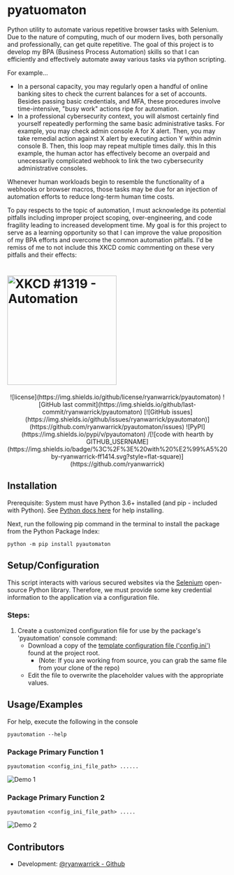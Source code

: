 <!--
# <img alt="pyautomation logo" src="https://github.com/ryanwarrick/pyautomaton/blob/master/docs/images/pyautomaton.png?raw=true" height="100">
-->
    
# pyatuomaton

Python utility to automate various repetitive browser tasks with Selenium. Due to the nature of computing, much of our modern lives, both personally and professionally, can get quite repetitive. The goal of this project is to develop my BPA (Business Process Automation) skills so that I can efficiently and effectively automate away various tasks via python scripting.

For example...
* In a personal capacity, you may regularly open a handful of online banking sites to check the current balances for a set of accounts. Besides passing basic credentials, and MFA, these procedures involve time-intensive, "busy work" actions ripe for automation.
* In a professional cybersecurity context, you will alsmost certainly find yourself repeatedly performing the same basic administrative tasks. For example, you may check admin console A for X alert. Then, you may take remedial action against X alert by executing action Y within admin console B. Then, this loop may repeat multiple times daily. this In this example, the human actor has effectively become an overpaid and unecessarily complicated webhook to link the two cybersecurity administrative consoles.

Whenever human workloads begin to resemble the functionality of a webhooks or browser macros, those tasks may be due for an injection of automation efforts to reduce long-term human time costs.

To pay respects to the topic of automation, I must acknowledge its potential pitfalls including improper project scoping, over-engineering, and code fragility leading to increased development time. My goal is for this project to serve as a learning opportunity so that I can improve the value proposition of my BPA efforts and overcome the common automation pitfalls. I'd be  remiss of me to not include this XKCD comic commenting on these very pitfalls and their effects:
# <img alt="XKCD #1319 - Automation" src="https://imgs.xkcd.com/comics/automation.png" height="250">


<div align="center">
    ![license](https://img.shields.io/github/license/ryanwarrick/pyautomaton)
    ![GitHub last commit](https://img.shields.io/github/last-commit/ryanwarrick/pyautomaton)
    [![GitHub issues](https://img.shields.io/github/issues/ryanwarrick/pyautomaton)](https://github.com/ryanwarrick/pyautomaton/issues)
    ![PyPI](https://img.shields.io/pypi/v/pyautomaton)
    /[![code with hearth by GITHUB_USERNAME](https://img.shields.io/badge/%3C%2F%3E%20with%20%E2%99%A5%20by-ryanwarrick-ff1414.svg?style=flat-square)](https://github.com/ryanwarrick)
</div>
  
## Installation

Prerequisite: System must have Python 3.6+ installed (and pip - included with Python). See [Python docs here](https://wiki.python.org/moin/BeginnersGuide/Download) for help installing.

Next, run the following pip command in the terminal to install the package from the Python Package Index:
```
python -m pip install pyautomaton
```

<!--See gif illustrating pip install of the package:
![Install Demo](docs/images/install_demo.gif)
-->

## Setup/Configuration

This script interacts with various secured websites via the [Selenium](https://github.com/SeleniumHQ/selenium) open-source Python library. Therefore, we must provide some key credential information to the application via a configuration file.

### Steps: 
1) Create a customized configuration file for use by the package's 'pyautomation' console command:
    * Download a copy of the [template configuration file ('config.ini') ](https://github.com/ryanwarrick/pyautomation/blob/master/config.ini) found  at the project root.
        * (Note: If you are working from source, you can grab the same file from your clone of the repo)
    * Edit the file to overwrite the placeholder values with the appropriate values.

<!--	
See example below...

```
[DEFAULT]
email = ABCDEFGHI
username = XYZJKL
```
-->

## Usage/Examples

For help, execute the following in the console
```
pyautomation --help
```
### Package Primary Function 1
```
pyautomation <config_ini_file_path> ......
```
![Demo 1](docs/images/demo_1.gif)

### Package Primary Function 2
```
pyautomation <config_ini_file_path> .....
```
![Demo 2](docs/images/demo_2.gif)

  
## Contributors

- Development: [@ryanwarrick - Github](https://www.github.com/ryanwarrick)